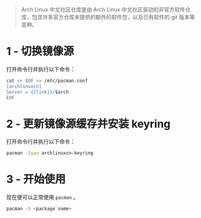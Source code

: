 > Arch Linux 中文社区仓库是由 Arch Linux 中文社区驱动的非官方软件仓库，包含许多官方仓库未提供的额外的软件包，以及已有软件的 git 版本等变种。

# 1 - 切换镜像源

打开命令行并执行以下命令：

```bash
cat << EOF >> /etc/pacman.conf
[archlinuxcn]
Server = {{link}}/$arch
EOF
```

# 2 - 更新镜像源缓存并安装 keyring

打开命令行并执行以下命令：

```bash
pacman -Syyu archlinuxcn-keyring
```

# 3 - 开始使用

现在便可以正常使用 `pacman` 。

```bash
pacman -S <package name>
```
